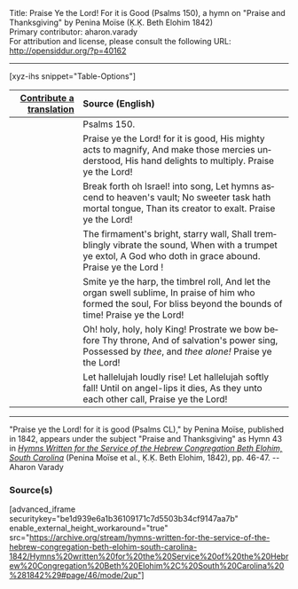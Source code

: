 <html>
<head></head>
<body>
Title: Praise Ye the Lord! For it is Good (Psalms 150), a hymn on "Praise and Thanksgiving" by Penina Moïse (Ḳ.Ḳ. Beth Elohim 1842)<br />
Primary contributor: aharon.varady<br />
For attribution and license, please consult the following URL: <a href="http://opensiddur.org/?p=40162">http://opensiddur.org/?p=40162</a>
<p />
<hr />

[xyz-ihs snippet="Table-Options"]<table style="margin-left: auto;margin-right: auto;" class="draggable">
<thead><tr><th id="x" style="text-align: right;"><a href="/translate/" target="_blank" rel="noopener">Contribute a translation</a></th><th style="text-align: left;">Source (English)</th></tr></thead>
<tbody>
<tr><td style="vertical-align:top;">
<div class="liturgy" lang="he" style="text-align: right;">

</div></td>

<td style="vertical-align:top;">
<div class="english" lang="en" style="text-align: left;">
<span class="citation">Psalms 150</span>.
</div></td></tr>


<tr><td style="vertical-align:top;">
<div class="liturgy" lang="he" style="text-align: right;">

</div></td>

<td style="vertical-align:top;">
<div class="english" lang="en" style="text-align: left;">
Praise ye the Lord! for it is good, 
His mighty acts to magnify, 
And make those mercies understood, 
His hand delights to multiply. 
Praise ye the Lord! 
</div></td></tr>


<tr><td style="vertical-align:top;">
<div class="liturgy" lang="he" style="text-align: right;">

</div></td>

<td style="vertical-align:top;">
<div class="english" lang="en" style="text-align: left;">
Break forth oh Israel! into song, 
Let hymns ascend to heaven's vault; 
No sweeter task hath mortal tongue, 
Than its creator to exalt. 
Praise ye the Lord! 
</div></td></tr>


<tr><td style="vertical-align:top;">
<div class="liturgy" lang="he" style="text-align: right;">

</div></td>

<td style="vertical-align:top;">
<div class="english" lang="en" style="text-align: left;">
The firmament's bright, starry wall, 
Shall tremblingly vibrate the sound, 
When with a trumpet ye extol, 
A God who doth in grace abound. 
Praise ye the Lord ! 
</div></td></tr>


<tr><td style="vertical-align:top;">
<div class="liturgy" lang="he" style="text-align: right;">

</div></td>

<td style="vertical-align:top;">
<div class="english" lang="en" style="text-align: left;">
Smite ye the harp, the timbrel roll, 
And let the organ swell sublime, 
In praise of him who formed the soul, 
For bliss beyond the bounds of time! 
Praise ye the Lord! 
</div></td></tr>


<tr><td style="vertical-align:top;">
<div class="liturgy" lang="he" style="text-align: right;">

</div></td>

<td style="vertical-align:top;">
<div class="english" lang="en" style="text-align: left;">
Oh! holy, holy, holy King! 
Prostrate we bow before Thy throne, 
And of salvation's power sing, 
Possessed by <em>thee</em>, and <em>thee alone!</em> 
Praise ye the Lord! 
</div></td></tr>


<tr><td style="vertical-align:top;">
<div class="liturgy" lang="he" style="text-align: right;">

</div></td>

<td style="vertical-align:top;">
<div class="english" lang="en" style="text-align: left;">
Let hallelujah loudly rise! 
Let hallelujah softly fall! 
Until on angel-lips it dies, 
As they unto each other call, 
Praise ye the Lord!
</div></td></tr>
</tbody></table>

<hr />

"Praise ye the Lord! for it is good (Psalms CL)," by Penina Moïse, published in 1842, appears under the subject "Praise and Thanksgiving" as Hymn 43 in <em><a href="/?p=39305">Hymns Written for the Service of the Hebrew Congregation Beth Elohim, South Carolina</a></em> (Penina Moïse et al., Ḳ.Ḳ. Beth Elohim, 1842), pp. 46-47. --Aharon Varady

<h3>Source(s)</h3>

[advanced_iframe securitykey="be1d939e6a1b36109171c7d5503b34cf9147aa7b" enable_external_height_workaround="true" src="https://archive.org/stream/hymns-written-for-the-service-of-the-hebrew-congregation-beth-elohim-south-carolina-1842/Hymns%20written%20for%20the%20Service%20of%20the%20Hebrew%20Congregation%20Beth%20Elohim%2C%20South%20Carolina%20%281842%29#page/46/mode/2up"]

&nbsp; 
</body>
</html>